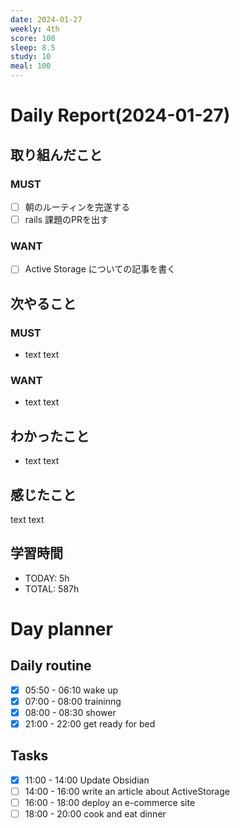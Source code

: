 ```yaml
---
date: 2024-01-27
weekly: 4th
score: 100
sleep: 8.5
study: 10
meal: 100
---
```

# Daily Report(2024-01-27)
## 取り組んだこと
### MUST
- [ ] 朝のルーティンを完遂する
- [ ] rails 課題のPRを出す
### WANT
- [ ] Active Storage についての記事を書く
## 次やること
### MUST
- text text
### WANT
- text text
## わかったこと
- text text
## 感じたこと
text text
## 学習時間
- TODAY: 5h
- TOTAL: 587h


# Day planner
## Daily routine
- [x] 05:50 - 06:10 wake up
- [x] 07:00 - 08:00 traininng
- [x] 08:00 - 08:30 shower
- [x] 21:00 - 22:00 get ready for bed
## Tasks
- [x] 11:00 - 14:00 Update Obsidian
- [ ] 14:00 - 16:00 write an article about ActiveStorage
- [ ] 16:00 - 18:00 deploy an e-commerce site
- [ ] 18:00 - 20:00 cook and eat dinner
